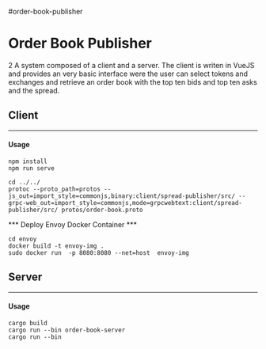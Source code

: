 #order-book-publisher

# Order Book Publisher
2
A system composed of a client and a server. The client is writen in VueJS and provides an very basic interface were the user can select 
 tokens and exchanges and retrieve an order book with the top ten bids and top ten asks and the spread.

## Client
*************

#### Usage

``` 
npm install 
npm run serve 

cd ../../
protoc --proto_path=protos --js_out=import_style=commonjs,binary:client/spread-publisher/src/ --grpc-web_out=import_style=commonjs,mode=grpcwebtext:client/spread-publisher/src/ protos/order-book.proto

```

*** Deploy Envoy Docker Container ***
``` 
cd envoy
docker build -t envoy-img .
sudo docker run  -p 8080:8080 --net=host  envoy-img

``` 

## Server
*************

#### Usage
 
``` 
cargo build 
cargo run --bin order-book-server 
cargo run --bin 
```